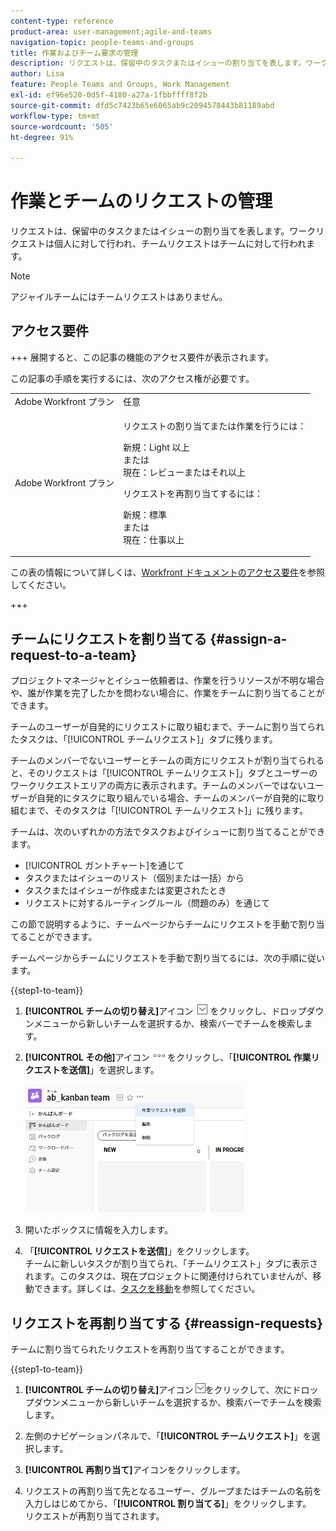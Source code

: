 ```yaml
---
content-type: reference
product-area: user-management;agile-and-teams
navigation-topic: people-teams-and-groups
title: 作業およびチーム要求の管理
description: リクエストは、保留中のタスクまたはイシューの割り当てを表します。ワークリクエストは個人に対して行われ、チームリクエストはチームに対して行われます。
author: Lisa
feature: People Teams and Groups, Work Management
exl-id: ef96e520-0d5f-4180-a27a-1fbbffff8f2b
source-git-commit: dfd5c7423b65e6065ab9c2094578443b81189abd
workflow-type: tm+mt
source-wordcount: '505'
ht-degree: 91%

---
```


# 作業とチームのリクエストの管理

リクエストは、保留中のタスクまたはイシューの割り当てを表します。ワークリクエストは個人に対して行われ、チームリクエストはチームに対して行われます。

>[!NOTE]
>
>アジャイルチームにはチームリクエストはありません。

## アクセス要件

+++ 展開すると、この記事の機能のアクセス要件が表示されます。

この記事の手順を実行するには、次のアクセス権が必要です。

<table style="table-layout:auto"> 
 <col> 
 <col> 
 <tbody> 
  <tr data-mc-conditions=""> 
   <td role="rowheader">Adobe Workfront プラン</td> 
   <td>任意</td> 
  </tr> 
  <tr> 
   <td role="rowheader">Adobe Workfront プラン</td> 
   <td>
   <p>リクエストの割り当てまたは作業を行うには：
   <p>新規：Light 以上 </br>
    または </br>
   現在：レビューまたはそれ以上</p>
   <p>リクエストを再割り当てするには：
   <p>新規：標準 </br>
    または </br>
   現在：仕事以上</p></td>
  </tr> 
 </tbody> 
</table>

この表の情報について詳しくは、[Workfront ドキュメントのアクセス要件](/help/quicksilver/administration-and-setup/add-users/access-levels-and-object-permissions/access-level-requirements-in-documentation.md)を参照してください。

+++

## チームにリクエストを割り当てる {#assign-a-request-to-a-team}

プロジェクトマネージャとイシュー依頼者は、作業を行うリソースが不明な場合や、誰が作業を完了したかを問わない場合に、作業をチームに割り当てることができます。

チームのユーザーが自発的にリクエストに取り組むまで、チームに割り当てられたタスクは、「[!UICONTROL チームリクエスト]」タブに残ります。

チームのメンバーでないユーザーとチームの両方にリクエストが割り当てられると、そのリクエストは「[!UICONTROL チームリクエスト]」タブとユーザーのワークリクエストエリアの両方に表示されます。チームのメンバーではないユーザーが自発的にタスクに取り組んでいる場合、チームのメンバーが自発的に取り組むまで、そのタスクは「[!UICONTROL チームリクエスト]」に残ります。

チームは、次のいずれかの方法でタスクおよびイシューに割り当てることができます。

* [!UICONTROL ガントチャート]を通じて
* タスクまたはイシューのリスト（個別または一括）から
* タスクまたはイシューが作成または変更されたとき
* リクエストに対するルーティングルール（問題のみ）を通じて

この節で説明するように、チームページからチームにリクエストを手動で割り当てることができます。

チームページからチームにリクエストを手動で割り当てるには、次の手順に従います。

{{step1-to-team}}

1. **[!UICONTROL チームの切り替え]**&#x200B;アイコン ![チームを切り替えアイコン](assets/switch-team-icon.png) をクリックし、ドロップダウンメニューから新しいチームを選択するか、検索バーでチームを検索します。

1. **[!UICONTROL その他]**&#x200B;アイコン![](assets/more-icon.png)をクリックし、「**[!UICONTROL 作業リクエストを送信]**」を選択します。

   ![](assets/edit-team-settings-350x205.png)

1. 開いたボックスに情報を入力します。
1. 「**[!UICONTROL リクエストを送信]**」をクリックします。\
   チームに新しいタスクが割り当てられ、「チームリクエスト」タブに表示されます。このタスクは、現在プロジェクトに関連付けられていませんが、移動できます。詳しくは、[タスクを移動](../../manage-work/tasks/manage-tasks/move-tasks.md)を参照してください。

## リクエストを再割り当てする {#reassign-requests}

チームに割り当てられたリクエストを再割り当てすることができます。

{{step1-to-team}}

1. **[!UICONTROL チームの切り替え]**&#x200B;アイコン![チームを切り替えアイコン](assets/switch-team-icon.png)をクリックして、次にドロップダウンメニューから新しいチームを選択するか、検索バーでチームを検索します。
1. 左側のナビゲーションパネルで、「**[!UICONTROL チームリクエスト]**」を選択します。
1. **[!UICONTROL 再割り当て]**&#x200B;アイコンをクリックします。

1. リクエストの再割り当て先となるユーザー、グループまたはチームの名前を入力しはじめてから、「**[!UICONTROL 割り当てる]**」をクリックします。\
   リクエストが再割り当てされます。
